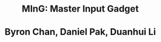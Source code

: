 <head>
  <style>
    h1 {
      text-align: center;
    }
  </style>
  <style>
    h2 {
      text-align: center;
    }
  </style>
</head>
  
<body>
  <h1>MInG: Master Input Gadget</h1>
  <h1>Byron Chan, Daniel Pak, Duanhui Li</h1>
</body>
